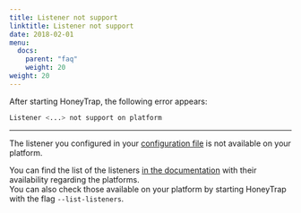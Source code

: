 ```yaml
---
title: Listener not support
linktitle: Listener not support
date: 2018-02-01
menu:
  docs:
    parent: "faq"
    weight: 20
weight: 20
---
```

After starting HoneyTrap, the following error appears:

```bash
Listener <...> not support on platform
```
----------

The listener you configured in your [configuration file](/manuals/basic-configuration/) is not available on your platform.


You can find the list of the listeners [in the documentation](/listeners/#listeners-available) with their availability regarding the platforms.  
You can also check those available on your platform by starting HoneyTrap with the flag `--list-listeners`.

